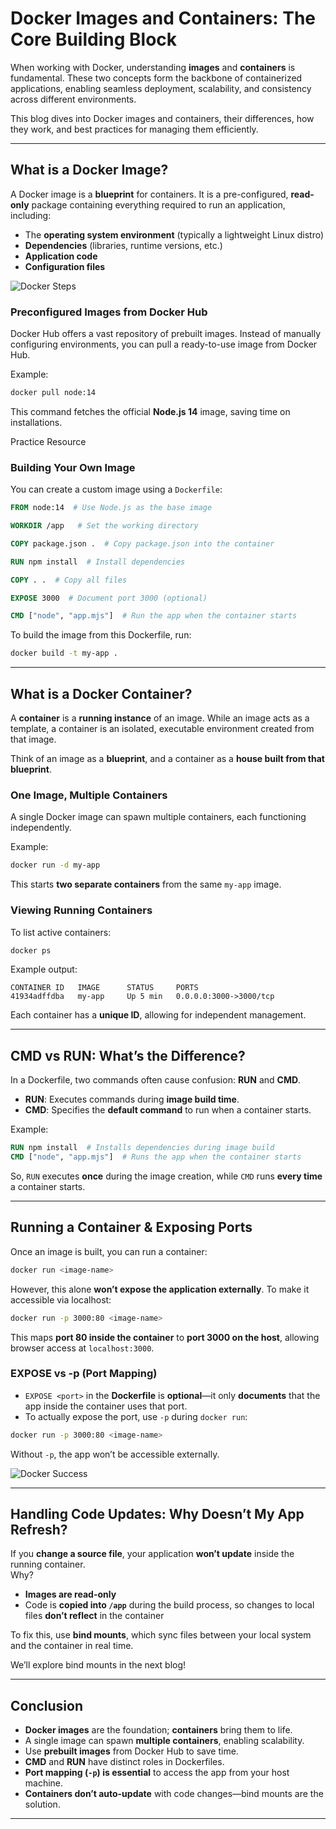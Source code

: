 # Docker Images and Containers: The Core Building Block

When working with Docker, understanding **images** and **containers** is fundamental. These two concepts form the backbone of containerized applications, enabling seamless deployment, scalability, and consistency across different environments.  

This blog dives into Docker images and containers, their differences, how they work, and best practices for managing them efficiently.

---

## **What is a Docker Image?**  
A Docker image is a **blueprint** for containers. It is a pre-configured, **read-only** package containing everything required to run an application, including:
- The **operating system environment** (typically a lightweight Linux distro)
- **Dependencies** (libraries, runtime versions, etc.)
- **Application code**
- **Configuration files**

![Docker Steps](https://dev-to-uploads.s3.amazonaws.com/uploads/articles/pr161yumojrizqf9ci5x.png)


### **Preconfigured Images from Docker Hub**  
Docker Hub offers a vast repository of prebuilt images. Instead of manually configuring environments, you can pull a ready-to-use image from Docker Hub.  

Example:
```sh
docker pull node:14
```
This command fetches the official **Node.js 14** image, saving time on installations.

Practice Resource
### **Building Your Own Image**  
You can create a custom image using a `Dockerfile`:
```dockerfile
FROM node:14  # Use Node.js as the base image

WORKDIR /app   # Set the working directory

COPY package.json .  # Copy package.json into the container

RUN npm install  # Install dependencies

COPY . .  # Copy all files

EXPOSE 3000  # Document port 3000 (optional)

CMD ["node", "app.mjs"]  # Run the app when the container starts
```
To build the image from this Dockerfile, run:
```sh
docker build -t my-app .
```

---

## **What is a Docker Container?**  
A **container** is a **running instance** of an image. While an image acts as a template, a container is an isolated, executable environment created from that image.  

Think of an image as a **blueprint**, and a container as a **house built from that blueprint**.

### **One Image, Multiple Containers**  
A single Docker image can spawn multiple containers, each functioning independently.  

Example:
```sh
docker run -d my-app
```
This starts **two separate containers** from the same `my-app` image.

### **Viewing Running Containers**
To list active containers:
```sh
docker ps
```
Example output:
```
CONTAINER ID   IMAGE      STATUS     PORTS 
41934adffdba   my-app     Up 5 min   0.0.0.0:3000->3000/tcp
```
Each container has a **unique ID**, allowing for independent management.

---

## **CMD vs RUN: What’s the Difference?**
In a Dockerfile, two commands often cause confusion: **RUN** and **CMD**.

- **RUN**: Executes commands during **image build time**.
- **CMD**: Specifies the **default command** to run when a container starts.

Example:
```dockerfile
RUN npm install  # Installs dependencies during image build
CMD ["node", "app.mjs"]  # Runs the app when the container starts
```
So, `RUN` executes **once** during the image creation, while `CMD` runs **every time** a container starts.

---

## **Running a Container & Exposing Ports**
Once an image is built, you can run a container:
```sh
docker run <image-name>
```
However, this alone **won’t expose the application externally**. To make it accessible via localhost:

```sh
docker run -p 3000:80 <image-name>
```
This maps **port 80 inside the container** to **port 3000 on the host**, allowing browser access at `localhost:3000`.

### **EXPOSE vs -p (Port Mapping)**
- `EXPOSE <port>` in the **Dockerfile** is **optional**—it only **documents** that the app inside the container uses that port.
- To actually expose the port, use `-p` during `docker run`:
```sh
docker run -p 3000:80 <image-name>
```
Without `-p`, the app won’t be accessible externally.

![Docker Success](https://dev-to-uploads.s3.amazonaws.com/uploads/articles/3fmpqsm3y6j3o3sg1h19.png)


---

## **Handling Code Updates: Why Doesn’t My App Refresh?**
If you **change a source file**, your application **won’t update** inside the running container.  
Why?  
- **Images are read-only**
- Code is **copied into `/app`** during the build process, so changes to local files **don’t reflect** in the container

To fix this, use **bind mounts**, which sync files between your local system and the container in real time.

We’ll explore bind mounts in the next blog!

---

## **Conclusion**
- **Docker images** are the foundation; **containers** bring them to life.
- A single image can spawn **multiple containers**, enabling scalability.
- Use **prebuilt images** from Docker Hub to save time.
- **CMD** and **RUN** have distinct roles in Dockerfiles.
- **Port mapping (`-p`) is essential** to access the app from your host machine.
- **Containers don’t auto-update** with code changes—bind mounts are the solution.

---
